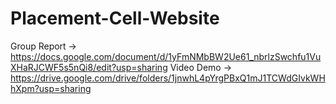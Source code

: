 # Placement-Cell-Website

Group Report -> https://docs.google.com/document/d/1yFmNMbBW2Ue61_nbrlzSwchfu1VuXHaRJCWF5s5nQi8/edit?usp=sharing
Video Demo -> https://drive.google.com/drive/folders/1jnwhL4pYrgPBxQ1mJ1TCWdGIvkWHhXpm?usp=sharing
